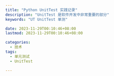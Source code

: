 ```yaml
---
title: "Python UnitTest 实践记录"
description: "UnitTest 是软件开发中非常重要的部分"
keywords: "UT UnitTest 单测"

date: 2023-11-29T00:10:46+08:00
lastmod: 2023-11-29T00:10:46+08:00

categories:
  - 技术
tags:
  - 单元测试
  - UnitTest

---
```




<!--more-->
